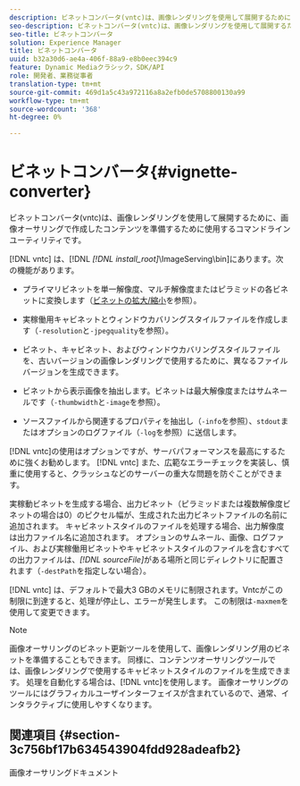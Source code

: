 ```yaml
---
description: ビネットコンバータ(vntc)は、画像レンダリングを使用して展開するために、画像オーサリングで作成したコンテンツを準備するために使用するコマンドラインユーティリティです。
seo-description: ビネットコンバータ(vntc)は、画像レンダリングを使用して展開するために、画像オーサリングで作成したコンテンツを準備するために使用するコマンドラインユーティリティです。
seo-title: ビネットコンバータ
solution: Experience Manager
title: ビネットコンバータ
uuid: b32a30d6-ae4a-406f-88a9-e8b0eec394c9
feature: Dynamic Mediaクラシック，SDK/API
role: 開発者、業務従事者
translation-type: tm+mt
source-git-commit: 469d1a5c43a972116a8a2efb0de5708800130a99
workflow-type: tm+mt
source-wordcount: '368'
ht-degree: 0%

---
```



# ビネットコンバータ{#vignette-converter}

ビネットコンバータ(vntc)は、画像レンダリングを使用して展開するために、画像オーサリングで作成したコンテンツを準備するために使用するコマンドラインユーティリティです。

[!DNL vntc] は、[!DNL  *[!DNL install_root]*\ImageServing\bin]にあります。次の機能があります。

* プライマリビネットを単一解像度、マルチ解像度またはピラミッドの各ビネットに変換します（[ビネットの拡大/縮小](../../../../ir-api/vntc/utilities/c-ir-vignette-converter-vntc/c-ir-vignette-scaling.md#concept-e373a29c2f954df98d704c7723804585)を参照）。
* 実稼働用キャビネットとウィンドウカバリングスタイルファイルを作成します（`-resolution`と`-jpegquality`を参照）。

* ビネット、キャビネット、およびウィンドウカバリングスタイルファイルを、古いバージョンの画像レンダリングで使用するために、異なるファイルバージョンを生成できます。
* ビネットから表示画像を抽出します。ビネットは最大解像度またはサムネールです（`-thumbwidth`と`-image`を参照）。
* ソースファイルから関連するプロパティを抽出し（`-info`を参照）、`stdout`またはオプションのログファイル（`-log`を参照）に送信します。

[!DNL vntc]の使用はオプションですが、サーバパフォーマンスを最高にするために強くお勧めします。 [!DNL vntc] また、広範なエラーチェックを実装し、慎重に使用すると、クラッシュなどのサーバーの重大な問題を防ぐことができます。

実稼動ビネットを生成する場合、出力ビネット（ピラミッドまたは複数解像度ビネットの場合は0）のピクセル幅が、生成された出力ビネットファイルの名前に追加されます。 キャビネットスタイルのファイルを処理する場合、出力解像度は出力ファイル名に追加されます。 オプションのサムネール、画像、ログファイル、および実稼働用ビネットやキャビネットスタイルのファイルを含むすべての出力ファイルは、*[!DNL sourceFile]*&#x200B;がある場所と同じディレクトリに配置されます（`-destPath`を指定しない場合）。

[!DNL vntc] は、デフォルトで最大3 GBのメモリに制限されます。Vntcがこの制限に到達すると、処理が停止し、エラーが発生します。 この制限は`-maxmem`を使用して変更できます。

>[!NOTE]
>
>画像オーサリングのビネット更新ツールを使用して、画像レンダリング用のビネットを準備することもできます。 同様に、コンテンツオーサリングツールでは、画像レンダリングで使用するキャビネットスタイルのファイルを生成できます。 処理を自動化する場合は、[!DNL vntc]を使用します。 画像オーサリングのツールにはグラフィカルユーザインターフェイスが含まれているので、通常、インタラクティブに使用しやすくなります。

## 関連項目 {#section-3c756bf17b634543904fdd928adeafb2}

画像オーサリングドキュメント
